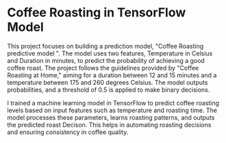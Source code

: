 # **Coffee Roasting in TensorFlow Model**
This project focuses on building a prediction model, "Coffee Roasting predictive model ". The model uses two features, Temperature in Celsius and Duration in minutes, to predict the probability of achieving a good coffee roast. The project follows the guidelines provided by "Coffee Roasting at Home," aiming for a duration between 12 and 15 minutes and a temperature between 175 and 260 degrees Celsius. The model outputs probabilities, and a threshold of 0.5 is applied to make binary decisions.


I trained a machine learning model in TensorFlow to predict coffee roasting levels based on input features such as temperature and roasting time. The model processes these parameters, learns roasting patterns, and outputs the predicted roast Decison. This helps in automating roasting decisions and ensuring consistency in coffee quality.
